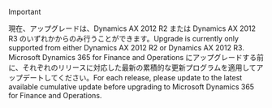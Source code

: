 > [!IMPORTANT]
> <span data-ttu-id="9bafc-101">現在、アップグレードは、Dynamics AX 2012 R2 または Dynamics AX 2012 R3 のいずれかからのみ行うことができます。</span><span class="sxs-lookup"><span data-stu-id="9bafc-101">Upgrade is currently only supported from either Dynamics AX 2012 R2 or Dynamics AX 2012 R3.</span></span> <span data-ttu-id="9bafc-102">Microsoft Dynamics 365 for Finance and Operations にアップグレードする前に、それぞれのリリースに対応した最新の累積的な更新プログラムを適用してアップデートしてください。</span><span class="sxs-lookup"><span data-stu-id="9bafc-102">For each release, please update to the latest available cumulative update before upgrading to Microsoft Dynamics 365 for Finance and Operations.</span></span> 
